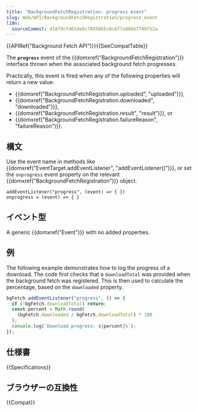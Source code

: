 ```yaml
---
title: "BackgroundFetchRegistration: progress event"
slug: Web/API/BackgroundFetchRegistration/progress_event
l10n:
  sourceCommit: 418f9cf461de0c7845665c0c677ad0667740f52a
---
```


{{APIRef("Background Fetch API")}}{{SeeCompatTable}}

The **`progress`** event of the {{domxref("BackgroundFetchRegistration")}} interface thrown when the associated background fetch progresses.

Practically, this event is fired when any of the following properties will return a new value:

- {{domxref("BackgroundFetchRegistration.uploaded", "uploaded")}},
- {{domxref("BackgroundFetchRegistration.downloaded", "downloaded")}},
- {{domxref("BackgroundFetchRegistration.result", "result")}}, or
- {{domxref("BackgroundFetchRegistration.failureReason", "failureReason")}}.

## 構文

Use the event name in methods like {{domxref("EventTarget.addEventListener", "addEventListener()")}}, or set the `onprogress` event property on the relevant {{domxref("BackgroundFetchRegistration")}} object.

```js-nolint
addEventListener("progress", (event) => { })
onprogress = (event) => { }
```

## イベント型

A generic {{domxref("Event")}} with no added properties.

## 例

The following example demonstrates how to log the progress of a download. The code first checks that a `downloadTotal` was provided when the background fetch was registered. This is then used to calculate the percentage, based on the `downloaded` property.

```js
bgFetch.addEventListener("progress", () => {
  if (!bgFetch.downloadTotal) return;
  const percent = Math.round(
    (bgFetch.downloaded / bgFetch.downloadTotal) * 100
  );
  console.log(`Download progress: ${percent}%`);
});
```

## 仕様書

{{Specifications}}

## ブラウザーの互換性

{{Compat}}
